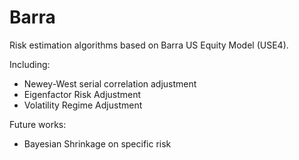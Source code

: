# Barra

Risk estimation algorithms based on Barra US Equity Model (USE4). 

Including:
- Newey-West serial correlation adjustment
- Eigenfactor Risk Adjustment
- Volatility Regime Adjustment

Future works:
- Bayesian Shrinkage on specific risk
